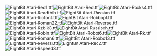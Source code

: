 ![EightBit Atari-Red1.ttf](https://github.com/ChoccyHobNob/EightBit-Atari-Fonts/blob/master/R/EightBit%20Atari-Red1-sample.png "EightBit Atari-Red1.ttf")![EightBit Atari-Red.ttf](https://github.com/ChoccyHobNob/EightBit-Atari-Fonts/blob/master/R/EightBit%20Atari-Red-sample.png "EightBit Atari-Red.ttf")![EightBit Atari-Rocks4.ttf](https://github.com/ChoccyHobNob/EightBit-Atari-Fonts/blob/master/R/EightBit%20Atari-Rocks4-sample.png "EightBit Atari-Rocks4.ttf")![EightBit Atari-Readtbib.ttf](https://github.com/ChoccyHobNob/EightBit-Atari-Fonts/blob/master/R/EightBit%20Atari-Readtbib-sample.png "EightBit Atari-Readtbib.ttf")![EightBit Atari-Russian.ttf](https://github.com/ChoccyHobNob/EightBit-Atari-Fonts/blob/master/R/EightBit%20Atari-Russian-sample.png "EightBit Atari-Russian.ttf")![EightBit Atari-Ricfont.ttf](https://github.com/ChoccyHobNob/EightBit-Atari-Fonts/blob/master/R/EightBit%20Atari-Ricfont-sample.png "EightBit Atari-Ricfont.ttf")![EightBit Atari-Robbopl.ttf](https://github.com/ChoccyHobNob/EightBit-Atari-Fonts/blob/master/R/EightBit%20Atari-Robbopl-sample.png "EightBit Atari-Robbopl.ttf")![EightBit Atari-Roman22.ttf](https://github.com/ChoccyHobNob/EightBit-Atari-Fonts/blob/master/R/EightBit%20Atari-Roman22-sample.png "EightBit Atari-Roman22.ttf")![EightBit Atari-Reverse.ttf](https://github.com/ChoccyHobNob/EightBit-Atari-Fonts/blob/master/R/EightBit%20Atari-Reverse-sample.png "EightBit Atari-Reverse.ttf")![EightBit Atari-Rzbik3.ttf](https://github.com/ChoccyHobNob/EightBit-Atari-Fonts/blob/master/R/EightBit%20Atari-Rzbik3-sample.png "EightBit Atari-Rzbik3.ttf")![EightBit Atari-Russisch.ttf](https://github.com/ChoccyHobNob/EightBit-Atari-Fonts/blob/master/R/EightBit%20Atari-Russisch-sample.png "EightBit Atari-Russisch.ttf")![EightBit Atari-Robin.ttf](https://github.com/ChoccyHobNob/EightBit-Atari-Fonts/blob/master/R/EightBit%20Atari-Robin-sample.png "EightBit Atari-Robin.ttf")![EightBit Atari-Robot6.ttf](https://github.com/ChoccyHobNob/EightBit-Atari-Fonts/blob/master/R/EightBit%20Atari-Robot6-sample.png "EightBit Atari-Robot6.ttf")![EightBit Atari-Rk.ttf](https://github.com/ChoccyHobNob/EightBit-Atari-Fonts/blob/master/R/EightBit%20Atari-Rk-sample.png "EightBit Atari-Rk.ttf")![EightBit Atari-Roman6.ttf](https://github.com/ChoccyHobNob/EightBit-Atari-Fonts/blob/master/R/EightBit%20Atari-Roman6-sample.png "EightBit Atari-Roman6.ttf")![EightBit Atari-Robbo13.ttf](https://github.com/ChoccyHobNob/EightBit-Atari-Fonts/blob/master/R/EightBit%20Atari-Robbo13-sample.png "EightBit Atari-Robbo13.ttf")![EightBit Atari-Reversi.ttf](https://github.com/ChoccyHobNob/EightBit-Atari-Fonts/blob/master/R/EightBit%20Atari-Reversi-sample.png "EightBit Atari-Reversi.ttf")![EightBit Atari-Red2.ttf](https://github.com/ChoccyHobNob/EightBit-Atari-Fonts/blob/master/R/EightBit%20Atari-Red2-sample.png "EightBit Atari-Red2.ttf")![EightBit Atari-Rspeed3.ttf](https://github.com/ChoccyHobNob/EightBit-Atari-Fonts/blob/master/R/EightBit%20Atari-Rspeed3-sample.png "EightBit Atari-Rspeed3.ttf")